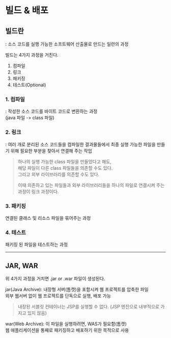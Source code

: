 # 빌드 & 배포

## 빌드란
: 소스 코드를 실행 가능한 소프트웨어 산출물로 만드는 일련의 과정

빌드는 4가지 과정을 거친다.
1. 컴파일
2. 링크
3. 패키징
4. 테스트(Optional)

### 1. 컴파일
: 작성한 소스 코드를 바이트 코드로 변환하는 과정  
(java 파일 -> class 파일)

### 2. 링크
: 여러 개로 분리된 소스 코드들을 컴파일한 결과물들에서 최종 실행 가능한 파일을 만들기 위해 필요한 부분을 찾아서 연결해 주는 작업

> 하나의 실행 가능한 class 파일을 만들었다고 해도,  
> 해당 파일이 다른 class 파일들을 의존할 수도 있다.  
> 그리고 외부 라이브러리를 의존할 수도 있다.
>
> 이때 의존하고 있는 파일들과 외부 라이브러리들을 하나의 파일로 연결시켜 주는 과정이 링크 과정이다.

### 3. 패키징

연결된 클래스 및 리소스 파일을 묶어주는 과정

### 4. 테스트

패키징 된 파일을 테스트하는 과정

---

## JAR, WAR

위 4가지 과정을 거치면 .jar or .war 파일이 생성된다.

jar(Java Archive): 내장형 서버(톰캣)을 포함시켜 웹 프로젝트를 압축한 파일  
외부 웹서버 없이 웹 프로젝트를 단독으로 실행, 배포 가능  

> 내장된 서블릿 컨테이너는 JSP를 실행할 수 없다. (JSP 엔진으로 내부적으로 가지고 있지 않음)

war(Web Archive): 이 파일을 실행하려면, WAS가 필요함(톰캣)  
웹 애플리케이션을 통째로 패키징하고 배포하기 위한 목적으로 사용
